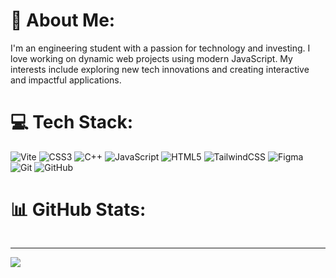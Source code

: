 # 💫 About Me:
I'm an engineering student with a passion for technology and investing. I love working on dynamic web projects using modern JavaScript. My interests include exploring new tech innovations and creating interactive and impactful applications.


# 💻 Tech Stack:
![Vite](https://img.shields.io/badge/vite-%23646CFF.svg?style=for-the-badge&logo=vite&logoColor=white) ![CSS3](https://img.shields.io/badge/css3-%231572B6.svg?style=for-the-badge&logo=css3&logoColor=white) ![C++](https://img.shields.io/badge/c++-%2300599C.svg?style=for-the-badge&logo=c%2B%2B&logoColor=white) ![JavaScript](https://img.shields.io/badge/javascript-%23323330.svg?style=for-the-badge&logo=javascript&logoColor=%23F7DF1E) ![HTML5](https://img.shields.io/badge/html5-%23E34F26.svg?style=for-the-badge&logo=html5&logoColor=white) ![TailwindCSS](https://img.shields.io/badge/tailwindcss-%2338B2AC.svg?style=for-the-badge&logo=tailwind-css&logoColor=white) ![Figma](https://img.shields.io/badge/figma-%23F24E1E.svg?style=for-the-badge&logo=figma&logoColor=white) ![Git](https://img.shields.io/badge/git-%23F05033.svg?style=for-the-badge&logo=git&logoColor=white) ![GitHub](https://img.shields.io/badge/github-%23121011.svg?style=for-the-badge&logo=github&logoColor=white)
# 📊 GitHub Stats:

  <div style="display: grid; grid-template-columns: auto auto">
    <img src="https://github-readme-streak-stats.herokuapp.com/?user=sarfarazstark&theme=aura&hide_border=false" alt="">
    <img
      src="https://github-readme-stats.vercel.app/api/top-langs/?username=sarfarazstark&theme=aura&hide_border=false&include_all_commits=true&count_private=true&layout=compact"
      alt="">
  </div>
  

---
[![](https://visitcount.itsvg.in/api?id=sarfarazstark&icon=2&color=6)](https://visitcount.itsvg.in)

<!-- Proudly created with GPRM ( https://gprm.itsvg.in ) -->
